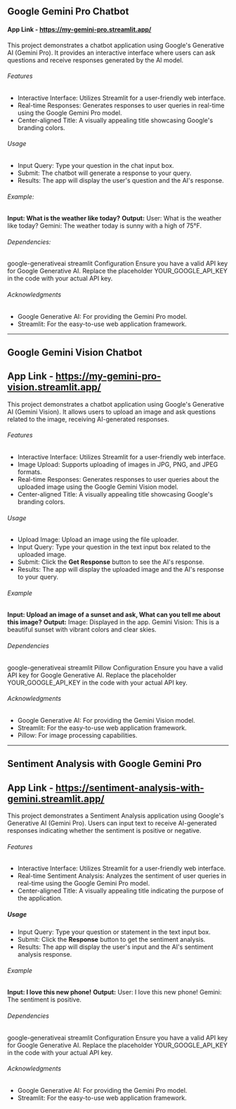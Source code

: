 
## Google Gemini Pro Chatbot

#### App Link - https://my-gemini-pro.streamlit.app/

This project demonstrates a chatbot application using Google's Generative AI (Gemini Pro). It provides an interactive interface where users can ask questions and receive responses generated by the AI model.

###### Features
+ Interactive Interface: Utilizes Streamlit for a user-friendly web interface.
+ Real-time Responses: Generates responses to user queries in real-time using the Google Gemini Pro model.
+ Center-aligned Title: A visually appealing title showcasing Google's branding colors.
###### Usage
+ Input Query: Type your question in the chat input box.
+ Submit: The chatbot will generate a response to your query.
+ Results: The app will display the user's question and the AI's response.

###### Example:
**Input: What is the weather like today?**
**Output:**
User: What is the weather like today?
Gemini: The weather today is sunny with a high of 75°F.

###### Dependencies:
google-generativeai
streamlit
Configuration
Ensure you have a valid API key for Google Generative AI. Replace the placeholder YOUR_GOOGLE_API_KEY in the code with your actual API key.

###### Acknowledgments
+ Google Generative AI: For providing the Gemini Pro model.
+ Streamlit: For the easy-to-use web application framework.

-----------------------------
Google Gemini Vision Chatbot
-----------------------------
App Link - https://my-gemini-pro-vision.streamlit.app/
--------

This project demonstrates a chatbot application using Google's Generative AI (Gemini Vision). It allows users to upload an image and ask questions related to the image, receiving AI-generated responses.

###### Features
+ Interactive Interface: Utilizes Streamlit for a user-friendly web interface.
+ Image Upload: Supports uploading of images in JPG, PNG, and JPEG formats.
+ Real-time Responses: Generates responses to user queries about the uploaded image using the Google Gemini Vision model.
+ Center-aligned Title: A visually appealing title showcasing Google's branding colors.

###### Usage
+ Upload Image: Upload an image using the file uploader.
+ Input Query: Type your question in the text input box related to the uploaded image.
+ Submit: Click the **Get Response** button to see the AI's response.
+ Results: The app will display the uploaded image and the AI's response to your query.

###### Example
**Input: Upload an image of a sunset and ask, What can you tell me about this image?**
**Output:**
Image: Displayed in the app.
Gemini Vision: This is a beautiful sunset with vibrant colors and clear skies.

###### Dependencies
google-generativeai
streamlit
Pillow
Configuration
Ensure you have a valid API key for Google Generative AI. Replace the placeholder YOUR_GOOGLE_API_KEY in the code with your actual API key.

###### Acknowledgments
+ Google Generative AI: For providing the Gemini Vision model.
+ Streamlit: For the easy-to-use web application framework.
+ Pillow: For image processing capabilities.

------------
Sentiment Analysis with Google Gemini Pro
------------
App Link - https://sentiment-analysis-with-gemini.streamlit.app/
----------

This project demonstrates a Sentiment Analysis application using Google's Generative AI (Gemini Pro). Users can input text to receive AI-generated responses indicating whether the sentiment is positive or negative.

###### Features
+ Interactive Interface: Utilizes Streamlit for a user-friendly web interface.
+ Real-time Sentiment Analysis: Analyzes the sentiment of user queries in real-time using the Google Gemini Pro model.
+ Center-aligned Title: A visually appealing title indicating the purpose of the application.

##### Usage
+ Input Query: Type your question or statement in the text input box.
+ Submit: Click the **Response** button to get the sentiment analysis.
+ Results: The app will display the user's input and the AI's sentiment analysis response.
###### Example
**Input: I love this new phone!**
**Output:**
User: I love this new phone!
Gemini: The sentiment is positive.

###### Dependencies
google-generativeai
streamlit
Configuration
Ensure you have a valid API key for Google Generative AI. Replace the placeholder YOUR_GOOGLE_API_KEY in the code with your actual API key.

###### Acknowledgments
+ Google Generative AI: For providing the Gemini Pro model.
+ Streamlit: For the easy-to-use web application framework.
